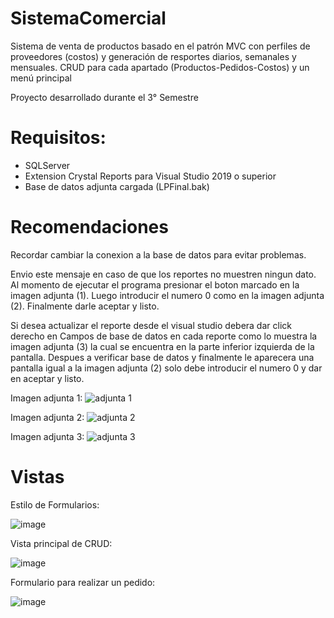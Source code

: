 # SistemaComercial
Sistema de venta de productos basado en el patrón MVC con perfiles de proveedores (costos) y generación de resportes diarios, semanales y mensuales. 
CRUD para cada apartado (Productos-Pedidos-Costos) y un menú principal

Proyecto desarrollado durante el 3° Semestre

# Requisitos:
- SQLServer
- Extension Crystal Reports para Visual Studio 2019 o superior
- Base de datos adjunta cargada (LPFinal.bak)
 
# Recomendaciones

Recordar cambiar la conexion a la base de datos para evitar
problemas.

Envio este mensaje en caso de que los reportes no muestren ningun dato.
Al momento de ejecutar el programa presionar el boton marcado
en la imagen adjunta (1).
Luego introducir el numero 0 como en la imagen adjunta (2).
Finalmente darle aceptar y listo.

Si desea actualizar el reporte desde el visual studio
debera dar click derecho en Campos de base de datos en cada
reporte como lo muestra la imagen adjunta (3) la cual se 
encuentra en la parte inferior izquierda de la pantalla.
Despues a verificar base de datos y finalmente le aparecera
una pantalla igual a la imagen adjunta (2) solo debe introducir
el numero 0 y dar en aceptar y listo.

Imagen adjunta 1:
![adjunta 1](https://user-images.githubusercontent.com/50786070/174655724-84238d77-21ef-4168-a43f-c671e503210c.PNG)

Imagen adjunta 2:
![adjunta 2](https://user-images.githubusercontent.com/50786070/174655761-51aeb7c4-a9da-4e95-93f8-9df2ce8dfd38.PNG)

Imagen adjunta 3:
![adjunta 3](https://user-images.githubusercontent.com/50786070/174655798-626985d0-42de-4b87-b0ff-0be61c45e178.PNG)

# Vistas

Estilo de Formularios:

![image](https://user-images.githubusercontent.com/50786070/174654987-b6ace629-e252-44e0-a15a-e2453506c4ac.png)

Vista principal de CRUD:

![image](https://user-images.githubusercontent.com/50786070/174655305-98e9fca9-88e5-42dc-9941-579cc57e4e10.png)

Formulario para realizar un pedido:

![image](https://user-images.githubusercontent.com/50786070/174655353-073f1911-d1b0-4c95-95ce-00513b01aca8.png)
